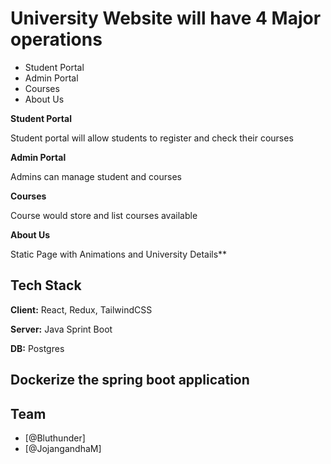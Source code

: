 # University Website will have 4 Major operations

- Student Portal
- Admin Portal
- Courses
- About Us


**Student Portal**

Student portal will allow students to register and check their courses

**Admin Portal**

Admins can manage student and courses

**Courses**

Course would store and list courses available

**About Us**

Static Page with Animations and University Details**

## Tech Stack

**Client:** React, Redux, TailwindCSS

**Server:** Java Sprint Boot

**DB:** Postgres


## Dockerize the spring boot application



## Team
- [@Bluthunder]
- [@JojangandhaM]